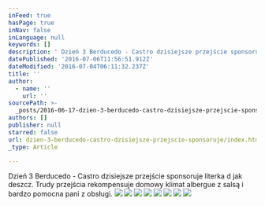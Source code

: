 ```yaml
---
inFeed: true
hasPage: true
inNav: false
inLanguage: null
keywords: []
description: ' Dzień 3 Berducedo - Castro dzisiejsze przejście sponsoruje literka d jak deszcz. Trudy przejścia rekompensuje domowy klimat albergue z salsą i bardzo pomocna pani z obsługi.'
datePublished: '2016-07-06T11:56:51.912Z'
dateModified: '2016-07-04T06:11:32.237Z'
title: ''
author:
  - name: ''
    url: ''
sourcePath: >-
  _posts/2016-06-17-dzien-3-berducedo-castro-dzisiejsze-przejscie-sponsoruje-l.md
authors: []
publisher: null
starred: false
url: dzien-3-berducedo-castro-dzisiejsze-przejscie-sponsoruje/index.html
_type: Article

---
```

Dzień 3 Berducedo - Castro dzisiejsze przejście sponsoruje literka d jak deszcz. Trudy przejścia rekompensuje domowy klimat albergue z salsą i bardzo pomocna pani z obsługi.
![](https://the-grid-user-content.s3-us-west-2.amazonaws.com/b5d6c974-29f9-442a-ac8d-98fea421b7ae.jpg)
![](https://the-grid-user-content.s3-us-west-2.amazonaws.com/b070f46d-148d-4955-b961-79c5948c85cb.jpg)
![](https://the-grid-user-content.s3-us-west-2.amazonaws.com/a8eb8dd2-4868-4e04-b44e-b486b1576595.jpg)
![](https://the-grid-user-content.s3-us-west-2.amazonaws.com/ae010f9a-fc15-4fec-a55e-243a7066b70a.jpg)
![](https://the-grid-user-content.s3-us-west-2.amazonaws.com/261f2084-b5d0-465a-9946-3be36423b9a8.jpg)
![](https://the-grid-user-content.s3-us-west-2.amazonaws.com/c3f21f0f-2f46-41b5-9699-4d9c4a3a11ba.jpg)
![](https://the-grid-user-content.s3-us-west-2.amazonaws.com/731fdb87-f811-41f6-a69b-729ececcd280.jpg)
![](https://the-grid-user-content.s3-us-west-2.amazonaws.com/d379a86f-499a-4da1-a6a5-d117545f1678.jpg)